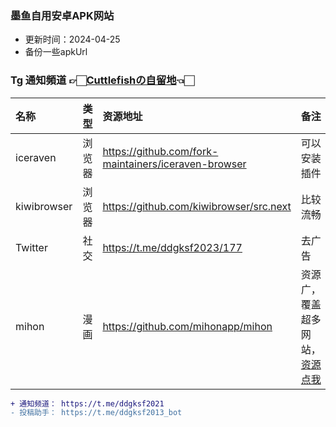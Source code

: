 ### 墨鱼自用安卓APK网站
* 更新时间：2024-04-25
* 备份一些apkUrl
  
### Tg 通知頻道 👉🏻[Cuttlefishの自留地](https://t.me/ddgksf2021)👈🏻  

| 名称 | 类型  | 资源地址 | 备注 |
| :----- | :----- | :----- | :----- |
| iceraven    |  浏览器 | https://github.com/fork-maintainers/iceraven-browser | 可以安装插件 |
| kiwibrowser |  浏览器 | https://github.com/kiwibrowser/src.next | 比较流畅 |
| Twitter     |  社交 | https://t.me/ddgksf2023/177 | 去广告 |
| mihon       |  漫画 | https://github.com/mihonapp/mihon | 资源广，覆盖超多网站，[资源点我](https://raw.githubusercontent.com/keiyoushi/extensions/repo/index.min.json) |




```diff
+ 通知频道： https://t.me/ddgksf2021
- 投稿助手： https://t.me/ddgksf2013_bot
```
